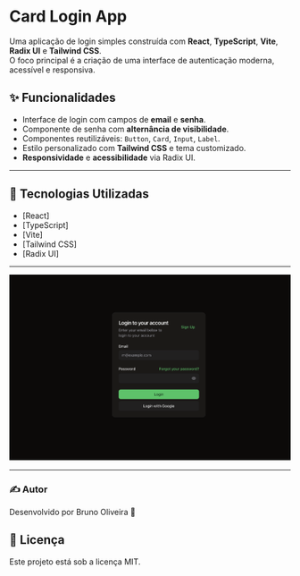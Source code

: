 # Card Login App

Uma aplicação de login simples construída com **React**, **TypeScript**, **Vite**, **Radix UI** e **Tailwind CSS**.  
O foco principal é a criação de uma interface de autenticação moderna, acessível e responsiva.

## ✨ Funcionalidades

- Interface de login com campos de **email** e **senha**.
- Componente de senha com **alternância de visibilidade**.
- Componentes reutilizáveis: `Button`, `Card`, `Input`, `Label`.
- Estilo personalizado com **Tailwind CSS** e tema customizado.
- **Responsividade** e **acessibilidade** via Radix UI.

---

## 🧱 Tecnologias Utilizadas

- [React]
- [TypeScript]
- [Vite]
- [Tailwind CSS]
- [Radix UI]

---

<p align="center">
  <img alt="Refund-web" src="https://github.com/brunooliveira7/Card-login/blob/main/src/assets/Layout%20-%20Card-login.png">
</p>

---

### ✍️ Autor
Desenvolvido por Bruno Oliveira 🧠

## 📝 Licença
Este projeto está sob a licença MIT.
